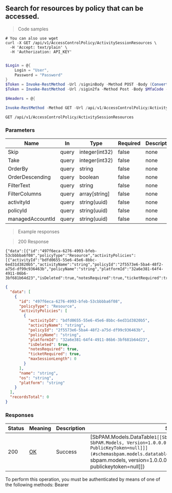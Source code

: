 
## Search for resources by policy that can be accessed.

<a id="opIdActivitySessionCandidateResources"></a>

> Code samples

```shell
# You can also use wget
curl -X GET /api/v1/AccessControlPolicy/ActivitySessionResources \
  -H 'Accept: text/plain' \
  -H 'Authorization: API_KEY'

```

```powershell

$Login = @{
    Login = "User",
    Password = "Password"
}
$Token = Invoke-RestMethod -Url /signinBody -Method POST -Body (ConvertTo-Json $Login)
$Token = Invoke-RestMethod -Url /sigin2fa -Method Post -Body $MfaCode -Headers @{Authorization: "Bearer $Token"}

$Headers = @{

Invoke-RestMethod -Method GET -Url /api/v1/AccessControlPolicy/ActivitySessionResources
```

`GET /api/v1/AccessControlPolicy/ActivitySessionResources`

<h3 id="search-for-resources-by-policy-that-can-be-accessed.-parameters">Parameters</h3>

|Name|In|Type|Required|Description|
|---|---|---|---|---|
|Skip|query|integer(int32)|false|none|
|Take|query|integer(int32)|false|none|
|OrderBy|query|string|false|none|
|OrderDescending|query|boolean|false|none|
|FilterText|query|string|false|none|
|FilterColumns|query|array[string]|false|none|
|activityId|query|string(uuid)|false|none|
|policyId|query|string(uuid)|false|none|
|managedAccountId|query|string(uuid)|false|none|

> Example responses

> 200 Response

```
{"data":[{"id":"497f6eca-6276-4993-bfeb-53cbbbba6f08","policyType":"Resource","activityPolicies":[{"activityId":"bdfd0655-55e6-45e6-8bbc-6ed31d3820b5","activityName":"string","policyId":"2f5573e6-5ba4-48f2-a75d-df99c936463b","policyName":"string","platformId":"32a6e381-64f4-4911-86b6-3bf681b64d23","isDeleted":true,"notesRequired":true,"ticketRequired":true,"maxSessionLength":0}],"name":"string","os":"string","platform":"string"}],"recordsTotal":0}
```

```json
{
  "data": [
    {
      "id": "497f6eca-6276-4993-bfeb-53cbbbba6f08",
      "policyType": "Resource",
      "activityPolicies": [
        {
          "activityId": "bdfd0655-55e6-45e6-8bbc-6ed31d3820b5",
          "activityName": "string",
          "policyId": "2f5573e6-5ba4-48f2-a75d-df99c936463b",
          "policyName": "string",
          "platformId": "32a6e381-64f4-4911-86b6-3bf681b64d23",
          "isDeleted": true,
          "notesRequired": true,
          "ticketRequired": true,
          "maxSessionLength": 0
        }
      ],
      "name": "string",
      "os": "string",
      "platform": "string"
    }
  ],
  "recordsTotal": 0
}
```

<h3 id="search-for-resources-by-policy-that-can-be-accessed.-responses">Responses</h3>

|Status|Meaning|Description|Schema|
|---|---|---|---|
|200|[OK](https://tools.ietf.org/html/rfc7231#section-6.3.1)|Success|[SbPAM.Models.DataTable`1[[SbPAM.Models.AccessPolicyObject, SbPAM.Models, Version=1.0.0.0, Culture=neutral, PublicKeyToken=null]]](#schemasbpam.models.datatable`1[[sbpam.models.accesspolicyobject, sbpam.models, version=1.0.0.0, culture=neutral, publickeytoken=null]])|

<aside class="warning">
To perform this operation, you must be authenticated by means of one of the following methods:
Bearer
</aside>


